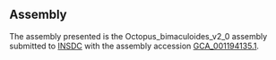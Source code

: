 Assembly
--------

The assembly presented is the Octopus\_bimaculoides\_v2\_0 assembly
submitted to [INSDC](http://www.insdc.org) with the assembly accession
[GCA\_001194135.1](http://www.ebi.ac.uk/ena/data/view/GCA_001194135.1).
